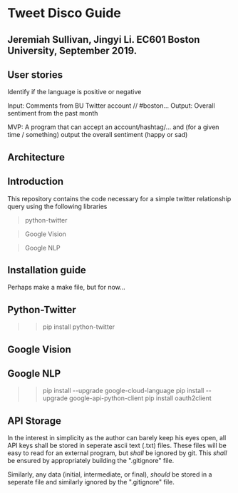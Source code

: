 # Tweet Disco Guide

## Jeremiah Sullivan, Jingyi Li. EC601 Boston University, September 2019. 

## User stories
Identify if the language is positive or negative

Input:  Comments from BU Twitter account // #boston… 
Output: Overall sentiment from the past month

MVP: A program that can accept an account/hashtag/… and (for a given time / something) output the overall sentiment (happy or sad)

## Architecture 


## Introduction
This repository contains the code necessary for a simple twitter relationship query using the following libraries
> python-twitter

> Google Vision

>  Google NLP

## Installation guide

Perhaps make a make file, but for now... 

## Python-Twitter

>> pip install python-twitter

## Google Vision

## Google NLP
>> pip install --upgrade google-cloud-language
>> pip install --upgrade google-api-python-client
>> pip install oauth2client



## API Storage

In the interest in simplicity as the author can barely keep his eyes open, all API keys shall be stored in seperate ascii text (.txt) files. 
These files will be easy to read for an external program, but *shall* be ignored by git. 
This *shall* be ensured by appropriately building the ".gitignore" file. 

Similarly, any data (initial, intermediate, or final), *should* be stored in a seperate file and similarly ignored by the ".gitignore" file.  
